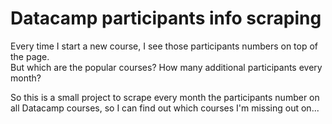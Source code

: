 # Datacamp participants info scraping

Every time I start a new course, I see those participants numbers on top of the page.  
But which are the popular courses? How many additional participants every month?

So this is a small project to scrape every month the participants number on all Datacamp courses, so I can find out which courses I'm missing out on...


